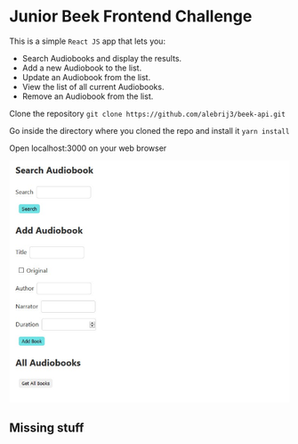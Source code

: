 # Junior Beek Frontend Challenge
This is a simple `React JS` app that lets you:

- Search Audiobooks and display the results.
- Add a new Audiobook to the list.
- Update an Audiobook from the list.
- View the list of all current Audiobooks.
- Remove an Audiobook from the list.

Clone the repository
`git clone https://github.com/alebrij3/beek-api.git`

Go inside the directory where you cloned the repo and install it
`yarn install`

Open localhost:3000 on your web browser

<img src="screenshots/main.jpg">

## Missing stuff